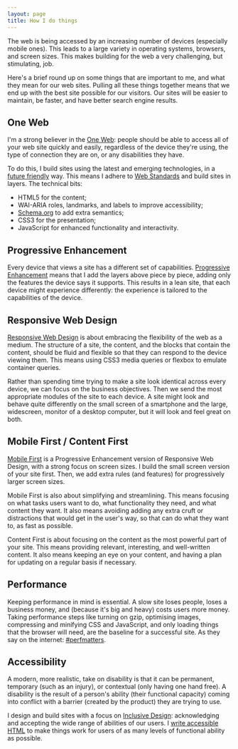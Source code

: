 ```yaml
---
layout: page
title: How I do things
---
```


The web is being accessed by an increasing number of devices (especially mobile ones). This leads to a large variety in operating systems, browsers, and screen sizes. This makes building for the web a very challenging, but stimulating, job.

Here's a brief round up on some things that are important to me, and what they mean for our web sites. Pulling all these things together means that we end up with the best site possible for our visitors. Our sites will be easier to maintain, be faster, and have better search engine results.

## One Web

I'm a strong believer in the [One Web](http://adactio.com/journal/1716/): people should be able to access all of your web site quickly and easily, regardless of the device they're using, the type of connection they are on, or any disabilities they have.

To do this, I build sites using the latest and emerging technologies, in a [future friendly](http://futurefriend.ly/) way. This means I adhere to [Web Standards](http://www.webstandards.org/learn/faq/) and build sites in layers. The technical bits:

- HTML5 for the content;
- WAI-ARIA roles, landmarks, and labels to improve accessibility;
- [Schema.org](http://schema.org/) to add extra semantics;
- CSS3 for the presentation;
- JavaScript for enhanced functionality and interactivity.

## Progressive Enhancement

Every device that views a site has a different set of capabilities. [Progressive Enhancement](http://en.wikipedia.org/wiki/Progressive_enhancement) means that I add the layers above piece by piece, adding only the features the device says it supports. This results in a lean site, that each device might experience differently: the experience is tailored to the capabilities of the device.

## Responsive Web Design

[Responsive Web Design](http://www.alistapart.com/articles/responsive-web-design/) is about embracing the flexibility of the web as a medium. The structure of a site, the content, and the blocks that contain the content, should be fluid and flexible so that they can respond to the device viewing them. This means using CSS3 media queries or flexbox to emulate container queries.

Rather than spending time trying to make a site look identical across every device, we can focus on the business objectives. Then we send the most appropriate modules of the site to each device. A site might look and behave quite differently on the small screen of a smartphone and the large, widescreen, monitor of a desktop computer, but it will look and feel great on both.

## Mobile First / Content First

[Mobile First](http://www.lukew.com/ff/entry.asp?933) is a Progressive Enhancement version of Responsive Web Design, with a strong focus on screen sizes. I build the small screen version of your site first. Then, we add extra rules (and features) for progressively larger screen sizes.

Mobile First is also about simplifying and streamlining. This means focusing on what tasks users want to do, what functionality they need, and what content they want. It also means avoiding adding any extra cruft or distractions that would get in the user's way, so that can do what they want to, as fast as possible.

Content First is about focusing on the content as the most powerful part of your site. This means providing relevant, interesting, and well-written content. It also means keeping an eye on your content, and having a plan for updating on a regular basis if necessary.

## Performance

Keeping performance in mind is essential. A slow site loses people, loses a business money, and (because it's big and heavy) costs users more money. Taking performance steps like turning on gzip, optimising images, compressing and minifying CSS and JavaScript, and only loading things that the browser will need, are the baseline for a successful site. As they say on the internet: [#perfmatters](/2017/04/10/perfmatters/).

## Accessibility

A modern, more realistic, take on disability is that it can be permanent, temporary (such as an injury), or contextual (only having one hand free). A disability is the result of a person's ability (their functional capacity) coming into conflict with a barrier (created by the product) they are trying to use.

I design and build sites with a focus on [Inclusive Design](/2017/01/27/inclusive-design-and-accessibility/): acknowledging and accepting the wide range of abilities of our users. I [write accessible HTML](/2018/02/21/writing-accessible-html/) to make things work for users of as many levels of functional ability as possible.
